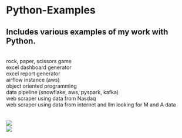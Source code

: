 # Python-Examples
## Includes various examples of my work with Python.
<br>
rock, paper, scissors game <br>
excel dashboard generator <br>
excel report generator <br>
airflow instance (aws) <br>
object oriented programming <br>
data pipeline (snowflake, aws, pyspark, kafka) <br>
web scraper using data from Nasdaq <br>
web scraper using data from internet and llm looking for M and A data <br>
<br>
<br>

<img src='https://s3.dualstack.us-east-2.amazonaws.com/pythondotorg-assets/media/files/python-logo-only.svg'/>
<br>
<img src='https://upload.wikimedia.org/wikipedia/commons/0/05/Apache_kafka.svg'/>